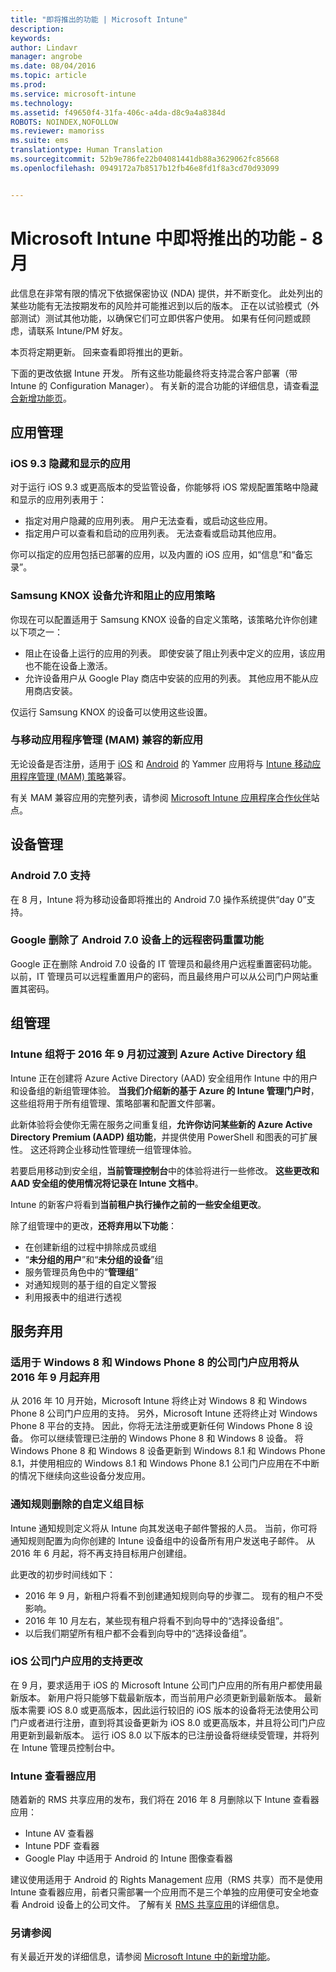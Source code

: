 ```yaml
---
title: "即将推出的功能 | Microsoft Intune"
description: 
keywords: 
author: Lindavr
manager: angrobe
ms.date: 08/04/2016
ms.topic: article
ms.prod: 
ms.service: microsoft-intune
ms.technology: 
ms.assetid: f49650f4-31fa-406c-a4da-d8c9a4a8384d
ROBOTS: NOINDEX,NOFOLLOW
ms.reviewer: mamoriss
ms.suite: ems
translationtype: Human Translation
ms.sourcegitcommit: 52b9e786fe22b04081441db88a3629062fc85668
ms.openlocfilehash: 0949172a7b8517b12fb46e8fd1f8a3cd70d93099


---
```


# Microsoft Intune 中即将推出的功能 - 8 月
此信息在非常有限的情况下依据保密协议 (NDA) 提供，并不断变化。 此处列出的某些功能有无法按期发布的风险并可能推迟到以后的版本。 正在以试验模式（外部测试）测试其他功能，以确保它们可立即供客户使用。 如果有任何问题或顾虑，请联系 Intune/PM 好友。

本页将定期更新。 回来查看即将推出的更新。

下面的更改依据 Intune 开发。 所有这些功能最终将支持混合客户部署（带 Intune 的 Configuration Manager）。 有关新的混合功能的详细信息，请查看[混合新增功能页](https://technet.microsoft.com/en-US/library/mt718155(TechNet.10).aspx)。


## 应用管理
### iOS 9.3 隐藏和显示的应用
对于运行 iOS 9.3 或更高版本的受监管设备，你能够将 iOS 常规配置策略中隐藏和显示的应用列表用于：
- 指定对用户隐藏的应用列表。 用户无法查看，或启动这些应用。
- 指定用户可以查看和启动的应用列表。 无法查看或启动其他应用。

你可以指定的应用包括已部署的应用，以及内置的 iOS 应用，如“信息”和“备忘录”。
<!---TFS 1279009--->

### Samsung KNOX 设备允许和阻止的应用策略

你现在可以配置适用于 Samsung KNOX 设备的自定义策略，该策略允许你创建以下项之一：
- 阻止在设备上运行的应用的列表。 即使安装了阻止列表中定义的应用，该应用也不能在设备上激活。
- 允许设备用户从 Google Play 商店中安装的应用的列表。 其他应用不能从应用商店安装。

仅运行 Samsung KNOX 的设备可以使用这些设置。
<!--- For details, see [Use custom policies to allow and block apps for Samsung KNOX devices]( custom-policy-to-allow-and-block-samsung-knox-apps.md)--->
<!---TFS 1311629 --->

### 与移动应用程序管理 (MAM) 兼容的新应用
无论设备是否注册，适用于 [iOS](https://itunes.apple.com/app/yammer/id289559439?mt=8) 和 [Android](https://play.google.com/store/apps/details?id=com.yammer.v1) 的 Yammer 应用将与 [Intune 移动应用程序管理 (MAM) 策略](/intune/deploy-use/protect-app-data-using-mobile-app-management-policies-with-microsoft-intune)兼容。

有关 MAM 兼容应用的完整列表，请参阅 [Microsoft Intune 应用程序合作伙伴](https://www.microsoft.com/en-us/cloud-platform/microsoft-intune-partners)站点。
<!--- TFS 1252335 & 1252336--->

## 设备管理
### Android 7.0 支持
在 8 月，Intune 将为移动设备即将推出的 Android 7.0 操作系统提供“day 0”支持。
<!---TFS 1262053--->
### Google 删除了 Android 7.0 设备上的远程密码重置功能
Google 正在删除 Android 7.0 设备的 IT 管理员和最终用户远程重置密码功能。 以前，IT 管理员可以远程重置用户的密码，而且最终用户可以从公司门户网站重置其密码。

## 组管理
### Intune 组将于 2016 年 9 月初过渡到 Azure Active Directory 组
Intune 正在创建将 Azure Active Directory (AAD) 安全组用作 Intune 中的用户和设备组的新组管理体验。 **当我们介绍新的基于 Azure 的 Intune 管理门户时**，这些组将用于所有组管理、策略部署和配置文件部署。

此新体验将会使你无需在服务之间重复组，**允许你访问某些新的 Azure Active Directory Premium (AADP) 组功能**，并提供使用 PowerShell 和图表的可扩展性。 这还将跨企业移动性管理统一组管理体验。

若要启用移动到安全组，**当前管理控制台**中的体验将进行一些修改。 **这些更改和 AAD 安全组的使用情况将记录在 Intune 文档中**。

Intune 的新客户将看到**当前租户执行操作之前的一些安全组更改**。

除了组管理中的更改，**还将弃用以下功能**：
- 在创建新组的过程中排除成员或组
- “**未分组的用户**”和“**未分组的设备**”组
- 服务管理员角色中的“**管理组**”
- 对通知规则的基于组的自定义警报
- 利用报表中的组进行透视
<!--- TFS 1295329--->

## 服务弃用
### 适用于 Windows 8 和 Windows Phone 8 的公司门户应用将从 2016 年 9 月起弃用
从 2016 年 10 月开始，Microsoft Intune 将终止对 Windows 8 和 Windows Phone 8 公司门户应用的支持。 另外，Microsoft Intune 还将终止对 Windows Phone 8 平台的支持。 因此，你将无法注册或更新任何 Windows Phone 8 设备。 你可以继续管理已注册的 Windows Phone 8 和 Windows 8 设备。 将 Windows Phone 8 和 Windows 8 设备更新到 Windows 8.1 和 Windows Phone 8.1，并使用相应的 Windows 8.1 和 Windows Phone 8.1 公司门户应用在不中断的情况下继续向这些设备分发应用。
<!---TFS 1255391--->

### 通知规则删除的自定义组目标
Intune 通知规则定义将从 Intune 向其发送电子邮件警报的人员。 当前，你可将通知规则配置为向你创建的 Intune 设备组中的设备所有用户发送电子邮件。 从 2016 年 6 月起，将不再支持目标用户创建组。

此更改的初步时间线如下：
- 2016 年 9 月，新租户将看不到创建通知规则向导的步骤二。 现有的租户不受影响。
- 2016 年 10 月左右，某些现有租户将看不到向导中的“选择设备组”。
- 以后我们期望所有租户都不会看到向导中的“选择设备组”。

<!---   TFS 1278864--->
### iOS 公司门户应用的支持更改
在 9 月，要求适用于 iOS 的 Microsoft Intune 公司门户应用的所有用户都使用最新版本。 新用户将只能够下载最新版本，而当前用户必须更新到最新版本。 最新版本需要 iOS 8.0 或更高版本，因此运行较旧的 iOS 版本的设备将无法使用公司门户或者进行注册，直到将其设备更新为 iOS 8.0 或更高版本，并且将公司门户应用更新到最新版本。 运行 iOS 8.0 以下版本的已注册设备将继续受管理，并将列在 Intune 管理员控制台中。

<!---TFS 1283165--->


### Intune 查看器应用
随着新的 RMS 共享应用的发布，我们将在 2016 年 8 月删除以下 Intune 查看器应用：
- Intune AV 查看器
- Intune PDF 查看器
- Google Play 中适用于 Android 的 Intune 图像查看器

建议使用适用于 Android 的 Rights Management 应用（RMS 共享）而不是使用 Intune 查看器应用，前者只需部署一个应用而不是三个单独的应用便可安全地查看 Android 设备上的公司文件。 了解有关 [RMS 共享应用](https://docs.microsoft.com/en-us/intune/deploy-use/end-user-experience-for-mam-enabled-apps-with-microsoft-intune#viewing-media-files-with-the-rights-management-sharing-app)的详细信息。
<!--- goes in 1608 What's New--->


### 另请参阅
有关最近开发的详细信息，请参阅 [Microsoft Intune 中的新增功能](whats-new-in-microsoft-intune.md)。



<!--HONumber=Sep16_HO3-->


